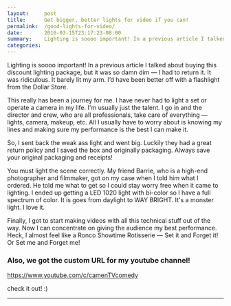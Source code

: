 ```yaml
---
layout:     post
title:      Get bigger, better lights for video if you can!
permalink:  /good-lights-for-video/ 
date:       2016-03-15T23:17:23-08:00
summary:    Lighting is soooo important! In a previous article I talked about buying this discount lighting package, but it was so damn dim. It wasn't working out, so here is what I did.
categories:
---
```


Lighting is soooo important! In a previous article I talked about buying this discount lighting package, but it was so damn dim — I had to return it. It was ridiculous. It barely lit my arm. I’d have been better off with a flashlight from the Dollar Store. 

This really has been a journey for me. I have never had to light a set or operate a camera in my life. I'm usually just the talent. I go in and the director and crew, who are all professionals, take care of everything — lights, camera, makeup, etc. All I usually have to worry about is knowing my lines and making sure my performance is the best I can make it. 

So, I sent back the weak ass light and went big. Luckily they had a great return policy and I saved the box and originally packaging. Always save your original packaging and receipts!

You must light the scene correctly. My friend Barrie, who is a high-end photographer and filmmaker, got on my case when I told him what I ordered. He told me what to get so I could stay worry free when it came to lighting. I ended up getting a LED 1020 light with bi-color so I have a full spectrum of color. It is goes from daylight to WAY BRIGHT. It's a monster light. I love it. 

Finally, I got to start making videos with all this technical stuff out of the way. Now I can concentrate on giving the audience my best performance. Heck, I almost feel like a Ronco Showtime Rotisserie — Set it and Forget it! Or Set me and Forget me!

### Also, we got the custom URL for my youtube channel!
<a href="https://www.youtube.com/c/camenTVcomedy">https://www.youtube.com/c/camenTVcomedy</a>

check it out! :)
<hr>

